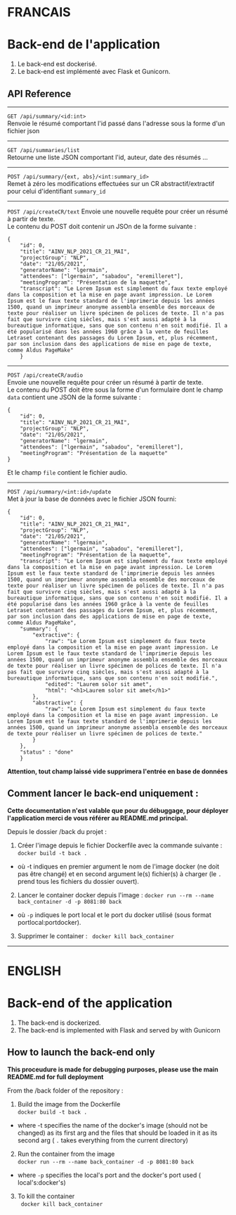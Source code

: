 # **FRANCAIS**

# Back-end de l'application

1. Le back-end est dockerisé.
2. Le back-end est implémenté avec Flask et Gunicorn.

## API Reference

--------
`GET /api/summary/<id:int>`  
Renvoie le résumé comportant l'id passé dans l'adresse sous la forme d'un fichier json

---------
`GET /api/summaries/list`  
Retourne une liste JSON comportant l'id, auteur, date des résumés ...

---------

`POST /api/summary/{ext, abs}/<int:summary_id>`  
Remet à zéro les modifications effectuées sur un CR abstractif/extractif pour celui d'identifiant `summary_id`

---------

`POST /api/createCR/text`
Envoie une nouvelle requête pour créer un résumé à partir de texte.  
Le contenu du POST doit contenir un JSOn de la forme suivante :   

```
{ 
    "id": 0, 
    "title": "AINV_NLP_2021_CR_21_MAI", 
    "projectGroup": "NLP", 
    "date": "21/05/2021", 
    "generatorName": "lgermain", 
    "attendees": ["lgermain", "sabadou", "eremilleret"], 
    "meetingProgram": "Présentation de la maquette", 
    "transcript": "Le Lorem Ipsum est simplement du faux texte employé dans la composition et la mise en page avant impression. Le Lorem Ipsum est le faux texte standard de l'imprimerie depuis les années 1500, quand un imprimeur anonyme assembla ensemble des morceaux de texte pour réaliser un livre spécimen de polices de texte. Il n'a pas fait que survivre cinq siècles, mais s'est aussi adapté à la bureautique informatique, sans que son contenu n'en soit modifié. Il a été popularisé dans les années 1960 grâce à la vente de feuilles Letraset contenant des passages du Lorem Ipsum, et, plus récemment, par son inclusion dans des applications de mise en page de texte, comme Aldus PageMake"
    }
```


-----

`POST /api/createCR/audio`  
Envoie une nouvelle requête pour créer un résumé à partir de texte.  
Le contenu du POST doit être sous la forme d'un formulaire dont le champ `data` contient une JSON de la forme suivante :  

```
{ 
    "id": 0, 
    "title": "AINV_NLP_2021_CR_21_MAI", 
    "projectGroup": "NLP", 
    "date": "21/05/2021", 
    "generatorName": "lgermain", 
    "attendees": ["lgermain", "sabadou", "eremilleret"], 
    "meetingProgram": "Présentation de la maquette"
}
```

Et le champ `file` contient le fichier audio.


-------

`POST /api/summary/<int:id>/update`  
Met à jour la base de données avec le fichier JSON fourni:  

```
{ 
    "id": 0, 
    "title": "AINV_NLP_2021_CR_21_MAI", 
    "projectGroup": "NLP", 
    "date": "21/05/2021", 
    "generatorName": "lgermain", 
    "attendees": ["lgermain", "sabadou", "eremilleret"], 
    "meetingProgram": "Présentation de la maquette", 
    "transcript": "Le Lorem Ipsum est simplement du faux texte employé dans la composition et la mise en page avant impression. Le Lorem Ipsum est le faux texte standard de l'imprimerie depuis les années 1500, quand un imprimeur anonyme assembla ensemble des morceaux de texte pour réaliser un livre spécimen de polices de texte. Il n'a pas fait que survivre cinq siècles, mais s'est aussi adapté à la bureautique informatique, sans que son contenu n'en soit modifié. Il a été popularisé dans les années 1960 grâce à la vente de feuilles Letraset contenant des passages du Lorem Ipsum, et, plus récemment, par son inclusion dans des applications de mise en page de texte, comme Aldus PageMake", 
    "summary": { 
        "extractive": { 
            "raw": "Le Lorem Ipsum est simplement du faux texte employé dans la composition et la mise en page avant impression. Le Lorem Ipsum est le faux texte standard de l'imprimerie depuis les années 1500, quand un imprimeur anonyme assembla ensemble des morceaux de texte pour réaliser un livre spécimen de polices de texte. Il n'a pas fait que survivre cinq siècles, mais s'est aussi adapté à la bureautique informatique, sans que son contenu n'en soit modifié.", 
            "edited": "Laurem solor sit amet",
            "html": "<h1>Laurem solor sit amet</h1>"
        }, 
        "abstractive": { 
            "raw": "Le Lorem Ipsum est simplement du faux texte employé dans la composition et la mise en page avant impression. Le Lorem Ipsum est le faux texte standard de l'imprimerie depuis les années 1500, quand un imprimeur anonyme assembla ensemble des morceaux de texte pour réaliser un livre spécimen de polices de texte."
        } 
    },
    "status" : "done"
    }
```
**Attention, tout champ laissé vide supprimera l'entrée en base de données**

## Comment lancer le back-end uniquement :

**Cette documentation n'est valable que pour du débuggage, pour déployer l'application merci de vous référer au README.md principal.**

Depuis le dossier /back du projet :

1. Créer l'image depuis le fichier Dockerfile avec la commande suivante :
``` docker build -t back .  ```
* où -t indiques en premier argument le nom de l'image docker (ne doit pas être changé) et en second argument le(s) fichier(s) à charger (le ```.``` prend tous les fichiers du dossier ouvert).

2. Lancer le container docker depuis l'image :
 ```docker run --rm --name back_container -d -p 8081:80 back    ```
 * où ```-p``` indiques le port local et le port du docker utilisé (sous format portlocal:portdocker).

3. Supprimer le container :
``` docker kill back_container```

-----------------------------------------------------------------------------------
# **ENGLISH**

# Back-end of the application

1. The back-end is dockerized.
2. The back-end is implemented with Flask and served by with Gunicorn

## How to launch the back-end only

**This proceudure is made for debugging purposes, please use the main README.md for full deployment**

From the /back folder of the repository :

1. Build the image from the Dockerfile  
``` docker build -t back .  ```
* where -t specifies the name of the docker's image (should not be changed) as its first arg and the files that should be loaded in it as its second arg ( ```.``` takes everything from the current directory)

2. Run the container from the image  
 ```docker run --rm --name back_container -d -p 8081:80 back    ```
* where ```-p```  specifies the local's port and the docker's port used ( local's:docker's)

3. To kill the container   
``` docker kill back_container```

